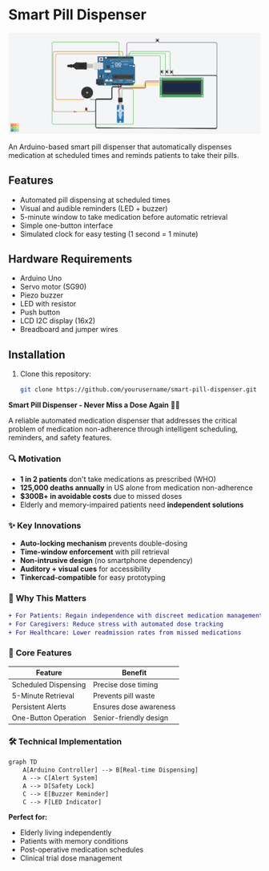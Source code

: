 # Smart Pill Dispenser

![Project Banner](docs/images/Smart_Pill_Dispenser.png)

An Arduino-based smart pill dispenser that automatically dispenses medication at scheduled times and reminds patients to take their pills.

## Features

- Automated pill dispensing at scheduled times
- Visual and audible reminders (LED + buzzer)
- 5-minute window to take medication before automatic retrieval
- Simple one-button interface
- Simulated clock for easy testing (1 second = 1 minute)

## Hardware Requirements

- Arduino Uno
- Servo motor (SG90)
- Piezo buzzer
- LED with resistor
- Push button
- LCD I2C display (16x2)
- Breadboard and jumper wires

## Installation

1. Clone this repository:
   ```bash
   git clone https://github.com/yourusername/smart-pill-dispenser.git


**Smart Pill Dispenser - Never Miss a Dose Again** 💊⏰

A reliable automated medication dispenser that addresses the critical problem of medication non-adherence through intelligent scheduling, reminders, and safety features.

### 🔍 **Motivation**
- **1 in 2 patients** don't take medications as prescribed (WHO)
- **125,000 deaths annually** in US alone from medication non-adherence
- **$300B+ in avoidable costs** due to missed doses
- Elderly and memory-impaired patients need **independent solutions**

### ✨ **Key Innovations**
- **Auto-locking mechanism** prevents double-dosing
- **Time-window enforcement** with pill retrieval
- **Non-intrusive design** (no smartphone dependency)
- **Auditory + visual cues** for accessibility
- **Tinkercad-compatible** for easy prototyping

### 🌟 **Why This Matters**
```diff
+ For Patients: Regain independence with discreet medication management
+ For Caregivers: Reduce stress with automated dose tracking
+ For Healthcare: Lower readmission rates from missed medications
```

### 📌 **Core Features**
| Feature | Benefit |
|---------|---------|
| Scheduled Dispensing | Precise dose timing |
| 5-Minute Retrieval | Prevents pill waste |
| Persistent Alerts | Ensures dose awareness |
| One-Button Operation | Senior-friendly design |

### 🛠 **Technical Implementation**
```mermaid
graph TD
    A[Arduino Controller] --> B[Real-time Dispensing]
    A --> C[Alert System]
    A --> D[Safety Lock]
    C --> E[Buzzer Reminder]
    C --> F[LED Indicator]
```

**Perfect for:**
- Elderly living independently
- Patients with memory conditions
- Post-operative medication schedules
- Clinical trial dose management
